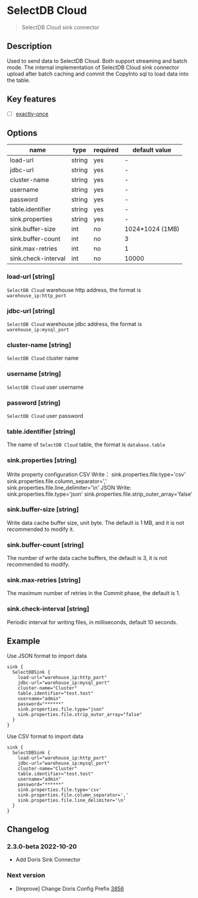 # SelectDB Cloud

> SelectDB Cloud sink connector

## Description
Used to send data to SelectDB Cloud. Both support streaming and batch mode.
The internal implementation of SelectDB Cloud sink connector upload after batch caching and commit the CopyInto sql to load data into the table.
## Key features

- [ ] [exactly-once](../../concept/connector-v2-features.md)

## Options

| name                        | type   | required | default value   |
|-----------------------------|--------|----------|-----------------|
| load-url                    | string | yes      | -               |
| jdbc-url                    | string | yes      | -               |
| cluster-name                | string | yes      | -               |
| username                    | string | yes      | -               |
| password                    | string | yes      | -               |
| table.identifier            | string | yes      | -               |
| sink.properties             | string | yes      | -               |
| sink.buffer-size            | int    | no       | 1024*1024 (1MB) |
| sink.buffer-count           | int    | no       | 3               |
| sink.max-retries            | int    | no       | 1               |
| sink.check-interval         | int    | no       | 10000           |

### load-url [string]

`SelectDB Cloud` warehouse http address, the format is `warehouse_ip:http_port`

### jdbc-url [string]

`SelectDB Cloud` warehouse jdbc address, the format is `warehouse_ip:mysql_port`

### cluster-name [string]

`SelectDB Cloud` cluster name

### username [string]

`SelectDB Cloud` user username

### password [string]

`SelectDB Cloud` user password

### table.identifier [string]

The name of `SelectDB Cloud` table, the format is `database.table`

### sink.properties [string]

Write property configuration
CSV Write：
    sink.properties.file.type='csv' 
    sink.properties.file.column_separator=',' 
    sink.properties.file.line_delimiter='\n' 
JSON Write: 
    sink.properties.file.type='json' 
    sink.properties.file.strip_outer_array='false'

### sink.buffer-size [string]

Write data cache buffer size, unit byte. The default is 1 MB, and it is not recommended to modify it.

### sink.buffer-count [string]

The number of write data cache buffers, the default is 3, it is not recommended to modify.

### sink.max-retries [string]

The maximum number of retries in the Commit phase, the default is 1.

### sink.check-interval [string]

Periodic interval for writing files, in milliseconds, default 10 seconds.

## Example

Use JSON format to import data

```
sink {
  SelectDBSink {
    load-url="warehouse_ip:http_port"
    jdbc-url="warehouse_ip:mysql_port"
    cluster-name="Cluster"
    table.identifier="test.test"
    username="admin"
    password="******"
    sink.properties.file.type="json"
    sink.properties.file.strip_outer_array="false"
  }
}
```

Use CSV format to import data

```
sink {
  SelectDBSink {
    load-url="warehouse_ip:http_port"
    jdbc-url="warehouse_ip:mysql_port"
    cluster-name="Cluster"
    table.identifier="test.test"
    username="admin"
    password="******"
    sink.properties.file.type='csv' 
    sink.properties.file.column_separator=',' 
    sink.properties.file.line_delimiter='\n' 
  }
}
```

## Changelog

### 2.3.0-beta 2022-10-20
- Add Doris Sink Connector

### Next version
- [Improve] Change Doris Config Prefix [3856](https://github.com/apache/incubator-seatunnel/pull/3856)